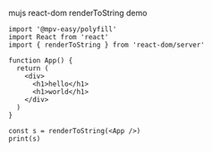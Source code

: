 mujs react-dom renderToString demo

```tsx
import '@mpv-easy/polyfill'
import React from 'react'
import { renderToString } from 'react-dom/server'

function App() {
  return (
    <div>
      <h1>hello</h1>
      <h1>world</h1>
    </div>
  )
}

const s = renderToString(<App />)
print(s)

```